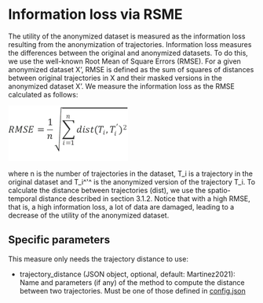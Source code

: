 # Information loss via RSME
The utility of the anonymized dataset is measured as the information loss resulting from the anonymization of trajectories. Information loss measures the differences between the original and anonymized datasets. To do this, we use the well-known Root Mean of Square Errors (RMSE). For a given anonymized dataset X’, RMSE is defined as the sum of squares of distances between original trajectories in X and their masked versions in the anonymized dataset X’. We measure the information loss as the RMSE calculated as follows: 

![img_1.png](img/rsme.png)

where n is the number of trajectories in the dataset, T_i is a trajectory in the original dataset and T_i^'^ is the anonymized version of the trajectory T_i. To calculate the distance between trajectories (dist), we use the spatio-temporal distance described in section 3.1.2. Notice that with a high RMSE, that is, a high information loss, a lot of data are damaged, leading to a decrease of the utility of the anonymized dataset.

## Specific parameters
This measure only needs the trajectory distance to use: 
- trajectory_distance (JSON object, optional, default: Martinez2021):  Name and parameters (if any) of the method to compute the distance between two trajectories. Must be one of those defined in [config.json](../mob_data_anonymizer/config.json)